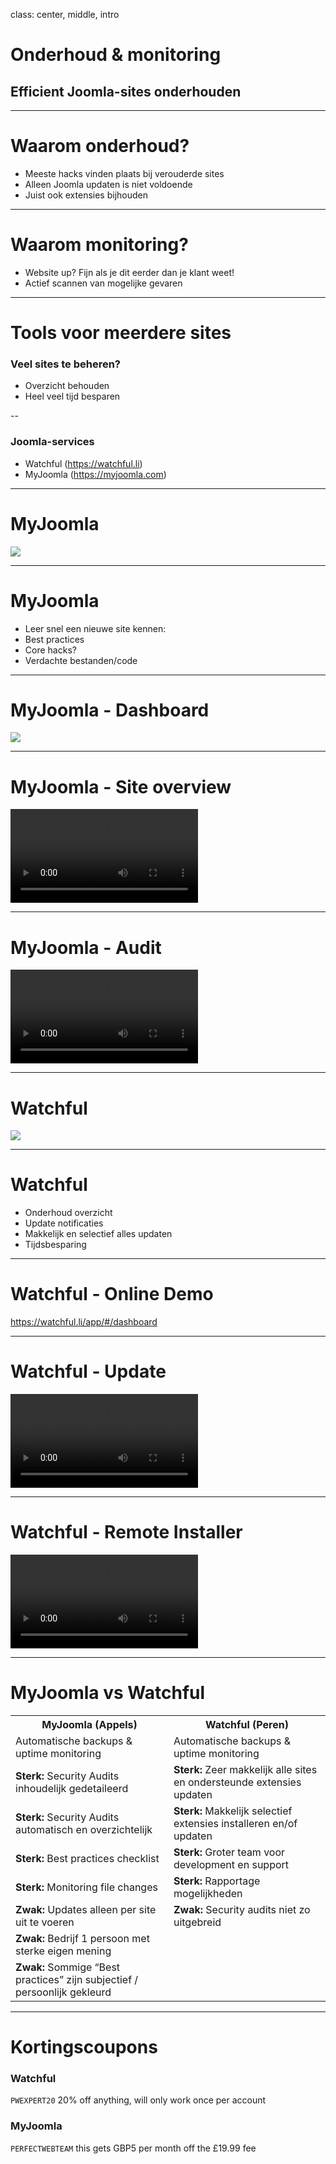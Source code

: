 class: center, middle, intro
# Onderhoud &amp; monitoring
## Efficient Joomla-sites onderhouden

---
# Waarom onderhoud?
* Meeste hacks vinden plaats bij verouderde sites
* Alleen Joomla updaten is niet voldoende
* Juist ook extensies bijhouden

---
# Waarom monitoring?
* Website up? Fijn als je dit eerder dan je klant weet!
* Actief scannen van mogelijke gevaren

---
# Tools voor meerdere sites
### Veel sites te beheren? 
* Overzicht behouden
* Heel veel tijd besparen

--

### Joomla-services
* Watchful (https://watchful.li)
* MyJoomla (https://myjoomla.com)

---
# MyJoomla
<img src="joomla_security/images/myjoomla.png"/>

---
# MyJoomla
* Leer snel een nieuwe site kennen:
* Best practices
* Core hacks?
* Verdachte bestanden/code

---
# MyJoomla - Dashboard
<img src="joomla_security/images/myjoomla-dashboard.jpg"/>

---
# MyJoomla - Site overview
<div class="player">
    <video controls>
        <source src="joomla_security/videos/myjoomla-overview.mp4" type="video/mp4">
    </video>
</div>

---
# MyJoomla - Audit
<div class="player">
    <video controls>
        <source src="joomla_security/videos/myjoomla-audit.mp4" type="video/mp4">
    </video>
</div>

---
# Watchful
<img src="joomla_security/images/watchful.png"/>

---
# Watchful
* Onderhoud overzicht
* Update notificaties
* Makkelijk en selectief alles updaten
* Tijdsbesparing

---
# Watchful - Online Demo
https://watchful.li/app/#/dashboard

---
# Watchful - Update
<div class="player">
    <video controls>
        <source src="joomla_security/videos/watchful-updates.mp4" type="video/mp4">
    </video>
</div>

---
# Watchful - Remote Installer
<div class="player">
    <video controls>
        <source src="joomla_security/videos/watchful-remote-installer.mp4" type="video/mp4">
    </video>
</div>


---
# MyJoomla vs Watchful
<table>
  <tr>
    <th>MyJoomla (Appels)</th>
    <th>Watchful (Peren)</th> 
  </tr>
  <tr>
    <td>Automatische backups &amp; uptime monitoring</td>
    <td>Automatische backups &amp; uptime monitoring</td> 
  </tr>
  <tr>
    <td><strong>Sterk:</strong> Security Audits inhoudelijk gedetaileerd</td>
    <td><strong>Sterk:</strong> Zeer makkelijk alle sites en ondersteunde extensies updaten</td> 
  </tr>
  <tr>
    <td><strong>Sterk:</strong> Security Audits automatisch en overzichtelijk</td>
    <td><strong>Sterk:</strong> Makkelijk selectief extensies installeren en/of updaten</td> 
  </tr>
  <tr>
    <td><strong>Sterk:</strong> Best practices checklist</td>
    <td><strong>Sterk:</strong> Groter team voor development en support</td> 
  </tr>
  <tr>
    <td><strong>Sterk:</strong> Monitoring file changes</td>
    <td><strong>Sterk:</strong> Rapportage mogelijkheden</td> 
  </tr>
  <tr>
    <td><strong>Zwak:</strong> Updates alleen per site uit te voeren</td>
    <td><strong>Zwak:</strong> Security audits niet zo uitgebreid</td> 
  </tr>
  <tr>
    <td><strong>Zwak:</strong> Bedrijf 1 persoon met sterke  eigen mening</td>
    <td></td> 
  </tr>
  <tr>
    <td><strong>Zwak:</strong> Sommige “Best practices” zijn subjectief / persoonlijk gekleurd</td>
    <td></td> 
  </tr>
</table>

---
# Kortingscoupons
### Watchful 
`PWEXPERT20` 20% off anything, will only work once per account
### MyJoomla 
`PERFECTWEBTEAM` this gets GBP5 per month off the £19.99 fee
